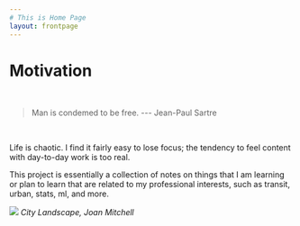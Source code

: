 ```yaml
---
# This is Home Page
layout: frontpage
---
```



# Motivation

&nbsp;

> Man is condemed to be free. --- Jean-Paul Sartre

&nbsp;


Life is chaotic. I find it fairly easy to lose focus; the tendency to feel content with day-to-day work is too real. 

This project is essentially a collection of notes on things that I am learning or plan to learn that are related to my professional interests, such as transit, urban, stats, ml, and more. 


![](http://musicclipoftheday.files.wordpress.com/2014/02/joan_mitchell_city_landscape.jpg)
_City Landscape, Joan Mitchell_